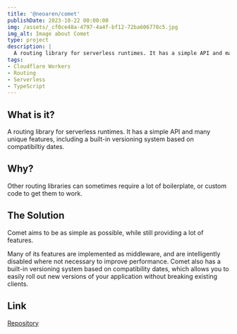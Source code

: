 ```yaml
---
title: '@neoaren/comet'
publishDate: 2023-10-22 00:00:00
img: /assets/_cf0ce48a-4797-4a4f-bf12-72ba606778c5.jpg
img_alt: Image about Comet
type: project
description: |
  A routing library for serverless runtimes. It has a simple API and many unique features.
tags:
- Cloudflare Workers
- Routing
- Serverless
- TypeScript
---
```


## What is it?

A routing library for serverless runtimes. It has a simple API and many unique features, including a built-in versioning system based on compatibiltiy dates.

## Why?

Other routing libraries can sometimes require a lot of boilerplate, or custom code to get them to work.

## The Solution

Comet aims to be as simple as possible, while still providing a lot of features.

Many of its features are implemented as middleware, and are intelligently disabled where not necessary to improve performance. Comet also has a built-in versioning system based on compatibility dates, which allows you to easily roll out new versions of your application without breaking existing clients.

## Link

[Repository](https://github.com/neoaren/comet)
